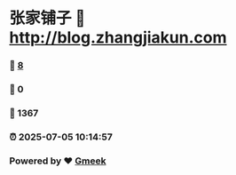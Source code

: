 # 张家铺子 :link: http://blog.zhangjiakun.com 
### :page_facing_up: [8](http://blog.zhangjiakun.com/tag.html) 
### :speech_balloon: 0 
### :hibiscus: 1367 
### :alarm_clock: 2025-07-05 10:14:57 
### Powered by :heart: [Gmeek](https://github.com/Meekdai/Gmeek)
